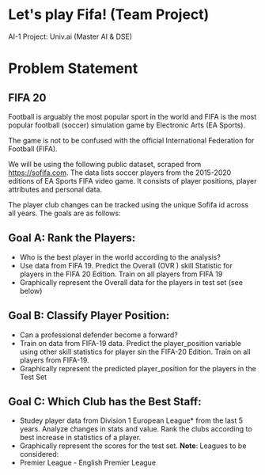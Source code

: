 # Let's play Fifa! (Team Project)
AI-1 Project: Univ.ai (Master AI &amp; DSE)

# Problem Statement
## FIFA 20
Football is arguably the most popular sport in the world and FIFA is the most popular football (soccer) simulation game by Electronic Arts (EA Sports).

The game is not to be confused with the official International Federation for Football (FIFA).

We will be using the following public dataset, scraped from https://sofifa.com. The data lists soccer players from the 2015-2020 editions of EA Sports FIFA video game. It consists of player positions, player attributes and personal data.

The player club changes can be tracked using the unique Sofifa id across all years. The goals are as follows:

## Goal A: Rank the Players:
- Who is the best player in the world according to the analysis?
- Use data from FIFA 19. Predict the Overall (OVR ) skill Statistic for players in the FIFA 20 Edition. Train on all players from FIFA 19
- Graphically represent the Overall data for the players in test set (see below)

## Goal B: Classify Player Position:
- Can a professional defender become a forward?
- Train on data from FIFA-19 data. Predict the player_position variable using other skill statistics for player sin the FIFA-20 Edition. Train on all players from FIFA-19.
- Graphically represent the predicted player_position for the players in the Test Set

## Goal C: Which Club has the Best Staff:
- Studey player data from Division 1 European League* from the last 5 years. Analyze changes in stats and value. Rank the clubs according to best increase in statistics of a player.
- Graphically represent the scores for the test set.
**Note**: Leagues to be considered:
- Premier League - English Premier League
